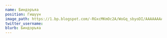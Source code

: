 ```yaml
---
name: Биндэръяа
position: Гишүүн
image_path: https://1.bp.blogspot.com/-RGxcMKmOc2A/WoGq_sbyoDI/AAAAAAAADFc/XVwGmcQvGVQIQODbfe7WgoyqBstdgW9YACLcBGAs/s1600/binderya.jpg
twitter_username: 
blurb: Биндэръяа
---
```

